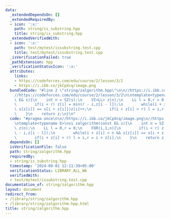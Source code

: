 ```yaml
---
data:
  _extendedDependsOn: []
  _extendedRequiredBy:
  - icon: ':x:'
    path: string/is_substring.hpp
    title: string/is_substring.hpp
  _extendedVerifiedWith:
  - icon: ':x:'
    path: test/mytest/issubstring.test.cpp
    title: test/mytest/issubstring.test.cpp
  _isVerificationFailed: true
  _pathExtension: hpp
  _verificationStatusIcon: ':x:'
  attributes:
    links:
    - https://codeforces.com/edu/course/2/lesson/3/2
    - https://i.ibb.co/jkCpXcq/image.png
  bundledCode: "#line 2 \"string/zalgorithm.hpp\"\n\n//https://i.ibb.co/jkCpXcq/image.png\n\
    //https://codeforces.com/edu/course/2/lesson/3/2\n\ntemplate<typename E>\nvi zalgorithm(const\
    \ E& s){\n    int n = SZ(s);\n    VI<LL> z(n);\n    LL l = 0,r = 0;\n    FOR(i,1,n){\n\
    \        if(i < r) z[i] = min(r - i,z[i - l]);\n        while(i + z[i] < n &&\
    \ s[z[i]] == s[i + z[i]])z[i]++;\n        if(i + z[i] > r) l = i,r = i + z[i];\n\
    \    }\n    return z;\n}\n"
  code: "#pragma once\n\n//https://i.ibb.co/jkCpXcq/image.png\n//https://codeforces.com/edu/course/2/lesson/3/2\n\
    \ntemplate<typename E>\nvi zalgorithm(const E& s){\n    int n = SZ(s);\n    VI<LL>\
    \ z(n);\n    LL l = 0,r = 0;\n    FOR(i,1,n){\n        if(i < r) z[i] = min(r\
    \ - i,z[i - l]);\n        while(i + z[i] < n && s[z[i]] == s[i + z[i]])z[i]++;\n\
    \        if(i + z[i] > r) l = i,r = i + z[i];\n    }\n    return z;\n}"
  dependsOn: []
  isVerificationFile: false
  path: string/zalgorithm.hpp
  requiredBy:
  - string/is_substring.hpp
  timestamp: '2024-09-01 12:11:39+05:00'
  verificationStatus: LIBRARY_ALL_WA
  verifiedWith:
  - test/mytest/issubstring.test.cpp
documentation_of: string/zalgorithm.hpp
layout: document
redirect_from:
- /library/string/zalgorithm.hpp
- /library/string/zalgorithm.hpp.html
title: string/zalgorithm.hpp
---
```

